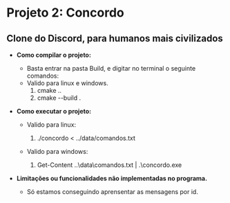 # Projeto 2: Concordo
## Clone do Discord, para humanos mais civilizados

* **Como compilar o projeto:**
    - Basta entrar na pasta Build, e digitar no terminal o seguinte comandos:
    - Valido para linux e windows.
        1. cmake ..
        2. cmake --build .

* **Como executar o projeto:**
    - Valido para linux:
        1. ./concordo <  ../data/comandos.txt

    - Valido para windows:
        1. Get-Content ..\data\comandos.txt | .\concordo.exe

* **Limitações ou funcionalidades não implementadas no programa.**
    - Só estamos conseguindo aprensentar as mensagens por id.

